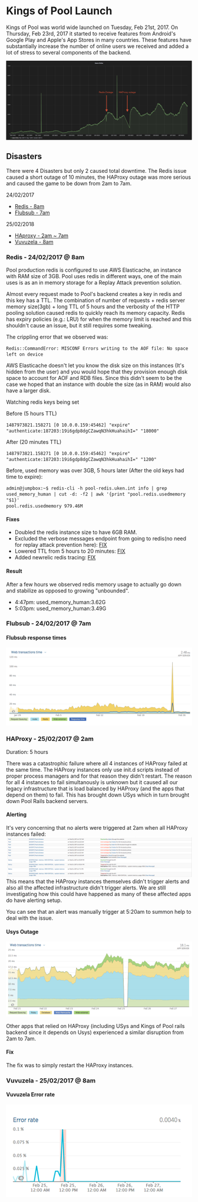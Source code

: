 # Kings of Pool Launch

Kings of Pool was world wide launched on Tuesday, Feb 21st, 2017. On Thursday, Feb 23rd, 2017 it started to receive features from Android's Google Play and Apple's App Stores in many countries. These features have substantially increase the number of online users we received and added a lot of stress to several components of the backend.

![Users online](users_online.png)

## Disasters

There were 4 Disasters but only 2 caused total downtime. The Redis issue caused a short outage of 10 minutes, the HAProxy outage was more serious and caused the game to be down from 2am to 7am.

24/02/2017

- [Redis - 8am](Redis)
- [Flubsub - 7am](Flubsub)

25/02/2018

- [HAproxy - 2am ~ 7am](HAProxy)
- [Vuvuzela - 8am](Vuvuzela)

### Redis - 24/02/2017 @ 8am

Pool production redis is configured to use AWS Elasticache, an instance with RAM size of 3GB. Pool uses redis in different ways, one of the main uses is as an in memory storage for a Replay Attack prevention solution.

Almost every request made to Pool's backend creates a key in redis and this key has a TTL. The combination of number of requests + redis server memory size(3gb) + long TTL of 5 hours and the verbosity of the HTTP pooling solution caused redis to quickly reach its memory capacity. Redis has expiry policies (e.g.: LRU) for when the memory limit is reached and this shouldn't cause an issue, but it still requires some tweaking.

The crippling error that we observed was:
```
Redis::CommandError: MISCONF Errors writing to the AOF file: No space left on device
```

AWS Elasticache doesn't let you know the disk size on this instances (It's hidden from the user) and you would hope that they provision enough disk space to account for AOF and RDB files. Since this didn't seem to be the case we hoped that an instance with double the size (as in RAM) would also have a larger disk.

Watching redis keys being set

Before (5 hours TTL)
```
1487973821.158271 [0 10.0.0.159:45462] "expire" "authenticate:187203:19i6gdp8dgCZawqN3hkHuahaihI=" "18000"
```
After (20 minutes TTL)
```
1487973821.158271 [0 10.0.0.159:45462] "expire" "authenticate:187203:19i6gdp8dgCZawqN3hkHuahaihI=" "1200"
```
Before, used memory was over 3GB, 5 hours later (After the old keys had time to expire):
```
admin@jumpbox:~$ redis-cli -h pool-redis.uken.int info | grep used_memory_human | cut -d: -f2 | awk '{print "pool.redis.usedmemory "$1}'
pool.redis.usedmemory 979.46M
```

#### Fixes

- Doubled the redis instance size to have 6GB RAM.
- Excluded the verbose messages endpoint from going to redis(no need for replay attack prevention here):  [FIX](https://github.com/uken/pool-rails/commit/542e1331ba46d4e3f7d11f2427a2575f271cd024)
- Lowered TTL from 5 hours to 20 minutes: [FIX](https://github.com/uken/pool-rails/pull/635/files)
- Added newrelic redis tracing: [FIX](https://github.com/uken/pool-rails/pull/633)

#### Result

After a few hours we observed redis memory usage to actually go down and stabilize as opposed to growing "unbounded".

- 4:47pm: used_memory_human:3.62G
- 5:03pm: used_memory_human:3.49G


### Flubsub - 24/02/2017 @ 7am
#### Flubsub response times
![](flubsub.png)

### HAProxy - 25/02/2017 @ 2am

Duration: 5 hours

There was a catastrophic failure where all 4 instances of HAProxy failed at the same time. The HAProxy instances only use init.d scripts instead of proper process managers and for that reason they didn't restart. The reason for all 4 instances to fail simultanously is unknown but it caused all our legacy infrastructure that is load balanced by HAProxy (and the apps that depend on them) to fail. This has brought down USys which in turn brought down Pool Rails backend servers.

#### Alerting
It's very concerning that no alerts were triggered at 2am when all HAProxy instances failed:
![no alerts](no-alerts.png)
This means that the HAProxy instances themselves didn't trigger alerts and also all the affected infrastructure didn't trigger alerts. We are still investigating how this could have happened as many of these affected apps do have alerting setup.

You can see that an alert was manually trigger at 5:20am to summon help to deal with the issue.

#### Usys Outage
![](usys.png)

Other apps that relied on HAProxy (including USys and Kings of Pool rails backend since it depends on Usys) experienced a similar disruption from 2am to 7am.

#### Fix
The fix was to simply restart the HAProxy instances.
### Vuvuzela - 25/02/2017 @ 8am
#### Vuvuzela Error rate
![](vuvuzela.png)
